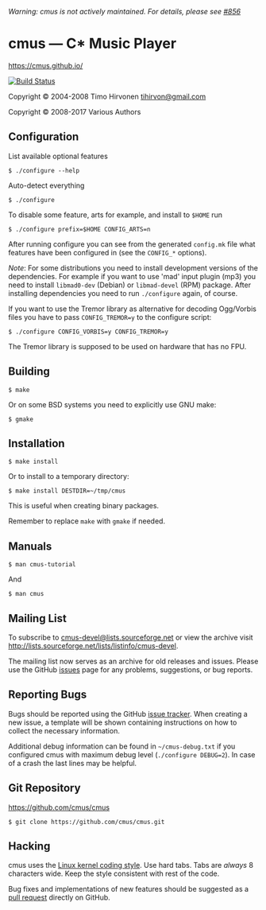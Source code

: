 *Warning: cmus is not actively maintained. For details, please see [#856](https://github.com/cmus/cmus/issues/856)*

cmus — C\* Music Player
=======================

https://cmus.github.io/

[![Build Status](https://travis-ci.org/cmus/cmus.svg?branch=master)](https://travis-ci.org/cmus/cmus)

Copyright © 2004-2008 Timo Hirvonen <tihirvon@gmail.com>

Copyright © 2008-2017 Various Authors


Configuration
-------------

List available optional features

    $ ./configure --help

Auto-detect everything

    $ ./configure

To disable some feature, arts for example, and install to `$HOME` run

    $ ./configure prefix=$HOME CONFIG_ARTS=n

After running configure you can see from the generated `config.mk` file
what features have been configured in (see the `CONFIG_*` options).

*Note*: For some distributions you need to install development versions
of the dependencies.  For example if you want to use 'mad' input plugin
(mp3) you need to install `libmad0-dev` (Debian) or `libmad-devel` (RPM)
package. After installing dependencies you need to run `./configure`
again, of course.

If you want to use the Tremor library as alternative for decoding
Ogg/Vorbis files you have to pass `CONFIG_TREMOR=y` to the configure
script:

    $ ./configure CONFIG_VORBIS=y CONFIG_TREMOR=y

The Tremor library is supposed to be used on hardware that has no FPU.


Building
--------

    $ make

Or on some BSD systems you need to explicitly use GNU make:

    $ gmake


Installation
------------

    $ make install

Or to install to a temporary directory:

    $ make install DESTDIR=~/tmp/cmus

This is useful when creating binary packages.

Remember to replace `make` with `gmake` if needed.


Manuals
-------

    $ man cmus-tutorial

And

    $ man cmus


Mailing List
------------

To subscribe to cmus-devel@lists.sourceforge.net or view the archive visit
http://lists.sourceforge.net/lists/listinfo/cmus-devel.

The mailing list now serves as an archive for old releases and issues.
Please use the GitHub [issues](https://github.com/cmus/cmus/issues)
page for any problems, suggestions, or bug reports.


Reporting Bugs
--------------

Bugs should be reported using the GitHub [issue tracker](https://github.com/cmus/cmus/issues).
When creating a new issue, a template will be shown containing instructions on how to collect
the necessary information.

Additional debug information can be found in `~/cmus-debug.txt` if you configured cmus with
maximum debug level (`./configure DEBUG=2`). In case of a crash the last lines may be helpful.


Git Repository
--------------

https://github.com/cmus/cmus

    $ git clone https://github.com/cmus/cmus.git


Hacking
-------

cmus uses the [Linux kernel coding style](https://www.kernel.org/doc/html/latest/process/coding-style.html).
Use hard tabs.  Tabs are _always_ 8 characters wide.  Keep the style consistent with rest of the
code.

Bug fixes and implementations of new features should be suggested as a
[pull request](https://github.com/cmus/cmus/pulls) directly on GitHub.

